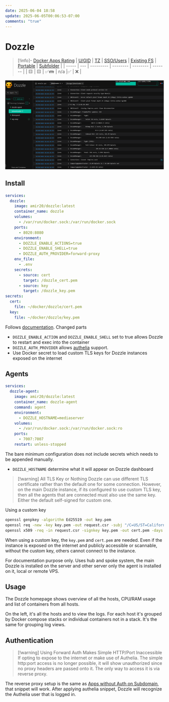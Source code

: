 ```yaml
---
date: 2025-06-04 18:58
update: 2025-06-05T00:06:53-07:00
comments: "true"
---
```

# Dozzle
> [!info]- [Docker Apps Rating](02-docker-ratings.md)
> | [U/GID](02-docker-ratings.md#ugid) | [TZ](02-docker-ratings.md#tz)  | [SSO/Users](02-docker-ratings.md#sso) | [Existing FS](02-docker-ratings.md#existing-fs) | [Portable](02-docker-ratings.md#portable) | [Subfolder](02-docker-ratings.md#subfolder) |
> | ----- | --- | --------- | -------- | -------- | ------- |
> | 🟨     | 🟨  | ✅👪       | n/a        |✅  | ❌ |

![](assets/Pasted%20image%2020250604233641.png)
## Install
```yaml
services:
  dozzle:
    image: amir20/dozzle:latest
    container_name: dozzle
    volumes:
      - /var/run/docker.sock:/var/run/docker.sock
    ports:
      - 8020:8080
    environment:
      - DOZZLE_ENABLE_ACTIONS=true
      - DOZZLE_ENABLE_SHELL=true
      - DOZZLE_AUTH_PROVIDER=forward-proxy
    env_file:
      - .env
    secrets:
      - source: cert
        target: /dozzle_cert.pem
      - source: key
        target: /dozzle_key.pem
secrets:
  cert:
    file: ~/docker/dozzle/cert.pem
  key:
    file: ~/docker/dozzle/key.pem
```
Follows [documentation](https://dozzle.dev/guide/getting-started). Changed parts

- `DOZZLE_ENABLE_ACTION` and `DOZZLE_ENABLE_SHELL` set to true allows Dozzle to restart and exec into the container
- `DOZZLE_AUTH_PROVIDER` allows [authelia](Web/authelia.md) support.
- Use Docker secret to load custom TLS keys for Dozzle instances exposed on the internet
## Agents
```yaml
services:
  dozzle-agent:
    image: amir20/dozzle:latest
    container_name: dozzle-agent
    command: agent
    environment:
      - DOZZLE_HOSTNAME=mediaserver
    volumes:
      - /var/run/docker.sock:/var/run/docker.sock:ro
    ports:
      - 7007:7007
    restart: unless-stopped
```
The bare minimum configuration does not include secrets which needs to be appended manually.

- `DOZZLE_HOSTNAME` determine what it will appear on Dozzle dashboard

> [!warning] All TLS Key or Nothing
> Dozzle can use different TLS certificate rather than the default one for some connection. However, on the main Dozzle instance, if its configured to use custom TLS key, then all the agents that are connected must also use the same key. Either the default self-signed for custom one.

Using a custom key
```bash
openssl genpkey -algorithm Ed25519 -out key.pem
openssl req -new -key key.pem -out request.csr -subj "/C=US/ST=California/L=San Francisco/O=My Company"
openssl x509 -req -in request.csr -signkey key.pem -out cert.pem -days 365
```

When using a custom key, the `key.pem` and `cert.pem` are needed. Even if the instance is exposed on the internet and publicly accessible or scannable, without the custom key, others cannot connect to the instance.

For documentation purpose only. Uses hub and spoke system, the main Dozzle is installed on the server and other server only the agent is installed on it, local or remote VPS.
## Usage
The Dozzle homepage shows overview of all the hosts, CPU/RAM usage and list of containers from all hosts.

On the left, it's all the hosts and to view the logs. For each host it's grouped by Docker compose stacks or individual containers not in a stack. It's the same for grouping log views.
## Authentication
> [!warning] Using Forward Auth Makes Simple HTTP/Port Inaccessible 
> If opting to expose to the internet or make use of Authelia. The simple http:port access is no longer possible, it will show unauthorized since no proxy headers are passed onto it. The only way to access it is via reverse proxy.

The reverse proxy setup is the same as [Apps without Auth on Subdomain](Web/authelia.md#apps-without-auth-on-subdomain), that snippet will work. After applying authelia snippet, Dozzle will recognize the Authelia user that is logged in.

